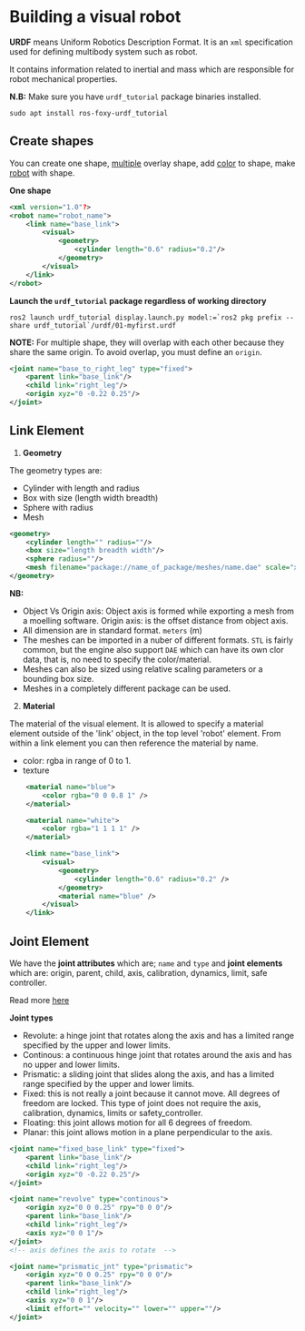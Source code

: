# Building a visual robot

**URDF** means Uniform Robotics Description Format. It is an `xml` specification used for defining multibody system such as robot.

It contains information related to inertial and mass which are responsible for robot mechanical properties.

**N.B:** Make sure you have `urdf_tutorial` package binaries installed.

```
sudo apt install ros-foxy-urdf_tutorial
```

## Create shapes

You can create one shape, <a href="./2. multipleshape.urdf">multiple</a> overlay shape, add <a href="./4. material.urdf">color</a> to shape, make <a href="./5.visual.urdf">robot</a> with shape.

**One shape**

```xml
<xml version="1.0"?>
<robot name="robot_name">
    <link name="base_link">
        <visual>
            <geometry>
                <cylinder length="0.6" radius="0.2"/>
            </geometry>
        </visual>
    </link>
</robot>
```

**Launch the `urdf_tutorial` package regardless of working directory**

```
ros2 launch urdf_tutorial display.launch.py model:=`ros2 pkg prefix --share urdf_tutorial`/urdf/01-myfirst.urdf
```

**NOTE:** For multiple shape, they will overlap with each other because they share the same origin. To avoid overlap, you must define an `origin`.

```xml
<joint name="base_to_right_leg" type="fixed">
    <parent link="base_link"/>
    <child link="right_leg"/>
    <origin xyz="0 -0.22 0.25"/>
</joint>
```

## Link Element

1. **Geometry**

The geometry types are:

- Cylinder with length and radius
- Box with size (length width breadth)
- Sphere with radius
- Mesh

```xml
<geometry>
    <cylinder length="" radius=""/>
    <box size="length breadth width"/>
    <sphere radius=""/>
    <mesh filename="package://name_of_package/meshes/name.dae" scale="x y z"/>
</geometry>
```

**NB:**

- Object Vs Origin axis: Object axis is formed while exporting a mesh from a moelling software. Origin axis: is the offset distance from object axis.
- All dimension are in standard format. `meters` (m)
- The meshes can be imported in a nuber of different formats. `STL` is fairly common, but the engine also support `DAE` which can have its own clor data, that is, no need to specify the color/material.
- Meshes can also be sized using relative scaling parameters or a bounding box size.
- Meshes in a completely different package can be used.

2. **Material**

The material of the visual element. It is allowed to specify a material element outside of the 'link' object, in the top level 'robot' element. From within a link element you can then reference the material by name.

- color: rgba in range of 0 to 1.
- texture

```xml
    <material name="blue">
        <color rgba="0 0 0.8 1" />
    </material>

    <material name="white">
        <color rgba="1 1 1 1" />
    </material>

    <link name="base_link">
        <visual>
            <geometry>
                <cylinder length="0.6" radius="0.2" />
            </geometry>
            <material name="blue" />
        </visual>
    </link>
```

## Joint Element

We have the **joint attributes** which are; `name` and `type` and **joint elements** which are: origin, parent, child, axis, calibration, dynamics, limit, safe controller.

Read more <a href="http://wiki.ros.org/urdf/XML/joint">here</a>

**Joint types**

- Revolute: a hinge joint that rotates along the axis and has a limited range specified by the upper and lower limits.
- Continous: a continuous hinge joint that rotates around the axis and has no upper and lower limits.
- Prismatic: a sliding joint that slides along the axis, and has a limited range specified by the upper and lower limits.
- Fixed: this is not really a joint because it cannot move. All degrees of freedom are locked. This type of joint does not require the axis, calibration, dynamics, limits or safety_controller.
- Floating: this joint allows motion for all 6 degrees of freedom.
- Planar: this joint allows motion in a plane perpendicular to the axis.

```xml
<joint name="fixed_base_link" type="fixed">
    <parent link="base_link"/>
    <child link="right_leg"/>
    <origin xyz="0 -0.22 0.25"/>
</joint>

<joint name="revolve" type="continous">
    <origin xyz="0 0 0.25" rpy="0 0 0"/>
    <parent link="base_link"/>
    <child link="right_leg"/>
    <axis xyz="0 0 1"/>
</joint>
<!-- axis defines the axis to rotate  -->

<joint name="prismatic_jnt" type="prismatic">
    <origin xyz="0 0 0.25" rpy="0 0 0"/>
    <parent link="base_link"/>
    <child link="right_leg"/>
    <axis xyz="0 0 1"/>
    <limit effort="" velocity="" lower="" upper=""/>
</joint>
```
